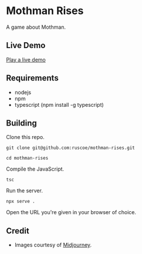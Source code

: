 # Mothman Rises

A game about Mothman.

## Live Demo

[Play a live demo](https://ruscoe.org/mothman/)

## Requirements

* nodejs
* npm
* typescript (npm install -g typescript)

## Building

Clone this repo.

`git clone git@github.com:ruscoe/mothman-rises.git`

`cd mothman-rises`

Compile the JavaScript.

`tsc`

Run the server.

`npx serve .`

Open the URL you're given in your browser of choice.

## Credit

* Images courtesy of [Midjourney](https://www.midjourney.com/).
